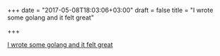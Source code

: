 +++
date = "2017-05-08T18:03:06+03:00"
draft = false
title = "I wrote some golang and it felt great"

+++

<p><a href="https://medium.com/@chrisgregori/i-wrote-some-golang-and-it-felt-great-3c3367a67db5">I wrote some golang and it felt great</a></p>